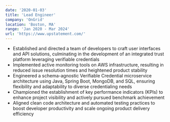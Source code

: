 ```yaml
---
date: '2020-01-03'
title: 'Lead Engineer'
company: 'OnGrid'
location: 'Boston, MA'
range: 'Jan 2020 - Mar 2024'
url: 'https://www.upstatement.com/'
---
```


- Established and directed a team of developers to craft user interfaces and API solutions, culminating in the development of an integrated trust platform leveraging verifiable credentials
- Implemented active monitoring tools on AWS infrastructure, resulting in reduced issue resolution times and heightened product stability
- Engineered a schema-agnostic Verifiable Credential microservice architecture using Java, Spring Boot, MongoDB, and SQL, ensuring flexibility and adaptability to diverse credentialing needs
- Championed the establishment of key performance indicators (KPIs) to enhance project visibility and actively pursued benchmark achievement
- Aligned clean code architecture and automated testing practices to boost developer productivity and scale ongoing product delivery efficiency
